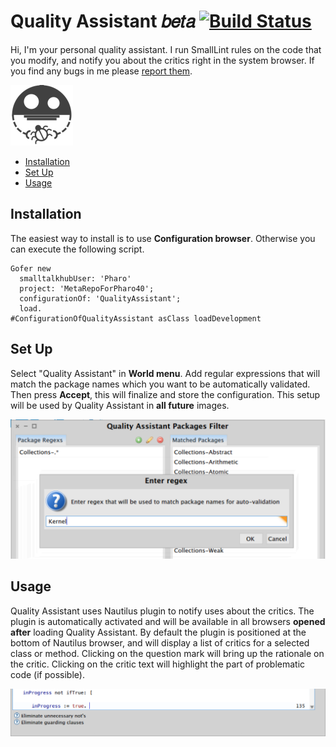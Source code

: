 Quality Assistant 𝑏𝑒𝑡𝑎 [![Build Status](https://ci.inria.fr/pharo-contribution/buildStatus/icon?job=QualityAssistant)](https://ci.inria.fr/pharo-contribution/job/QualityAssistant/)
=====================

Hi, I'm your personal quality assistant. I run SmallLint rules on the code that you modify, and notify you about the critics right in the system browser. If you find any bugs in me please [report them](https://github.com/Uko/QualityAssistant/issues).

![logo](graphics/logo100.png)

- [Installation](#installation)
- [Set Up](#set-up)
- [Usage](#usage)

Installation
------------

The easiest way to install is to use **Configuration browser**. Otherwise you can execute the following script.

    Gofer new
      smalltalkhubUser: 'Pharo'
      project: 'MetaRepoForPharo40';
      configurationOf: 'QualityAssistant';
      load.
    #ConfigurationOfQualityAssistant asClass loadDevelopment

Set Up
------

Select "Quality Assistant" in **World menu**. Add regular expressions that will match the package names which you want to be automatically validated. Then press **Accept**, this will finalize and store the configuration. This setup will be used by Quality Assistant in **all future** images.

![set up](graphics/setup.png)

Usage
-----

Quality Assistant uses Nautilus plugin to notify uses about the critics. The plugin is automatically activated and will be available in all browsers **opened after** loading Quality Assistant. By default the plugin is positioned at the bottom of Nautilus browser, and will display a list of critics for a selected class or method. Clicking on the question mark will bring up the rationale on the critic. Clicking on the critic text will highlight the part of problematic code (if possible).

![critics](graphics/critics.png)
